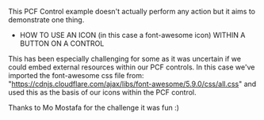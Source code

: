 This PCF Control example doesn't actually perform any action but it aims to demonstrate one thing.
* HOW TO USE AN ICON (in this case a font-awesome icon) WITHIN A BUTTON ON A CONTROL

This has been especially challenging for some as it was uncertain if we could embed external resources within our PCF controls.  In this case we've imported the font-awesome css file from:
"https://cdnjs.cloudflare.com/ajax/libs/font-awesome/5.9.0/css/all.css" and used this as the basis of our icons within the PCF control.

Thanks to Mo Mostafa for the challenge it was fun :)
